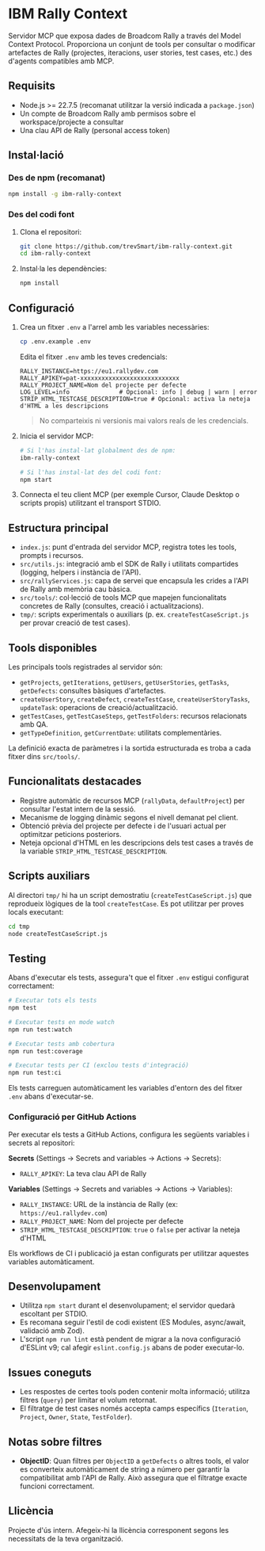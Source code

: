 # IBM Rally Context

Servidor MCP que exposa dades de Broadcom Rally a través del Model Context Protocol. Proporciona un conjunt de tools per consultar o modificar artefactes de Rally (projectes, iteracions, user stories, test cases, etc.) des d'agents compatibles amb MCP.

## Requisits

- Node.js >= 22.7.5 (recomanat utilitzar la versió indicada a `package.json`)
- Un compte de Broadcom Rally amb permisos sobre el workspace/projecte a consultar
- Una clau API de Rally (personal access token)

## Instal·lació

### Des de npm (recomanat)

```bash
npm install -g ibm-rally-context
```

### Des del codi font

1. Clona el repositori:
   ```bash
   git clone https://github.com/trevSmart/ibm-rally-context.git
   cd ibm-rally-context
   ```

2. Instal·la les dependències:
   ```bash
   npm install
   ```

## Configuració

1. Crea un fitxer `.env` a l'arrel amb les variables necessàries:
   ```bash
   cp .env.example .env
   ```

   Edita el fitxer `.env` amb les teves credencials:
   ```dotenv
   RALLY_INSTANCE=https://eu1.rallydev.com
   RALLY_APIKEY=pat-xxxxxxxxxxxxxxxxxxxxxxxxxxxx
   RALLY_PROJECT_NAME=Nom del projecte per defecte
   LOG_LEVEL=info              # Opcional: info | debug | warn | error
   STRIP_HTML_TESTCASE_DESCRIPTION=true # Opcional: activa la neteja d'HTML a les descripcions
   ```
   > No comparteixis ni versionis mai valors reals de les credencials.

2. Inicia el servidor MCP:
   ```bash
   # Si l'has instal·lat globalment des de npm:
   ibm-rally-context

   # Si l'has instal·lat des del codi font:
   npm start
   ```
3. Connecta el teu client MCP (per exemple Cursor, Claude Desktop o scripts propis) utilitzant el transport STDIO.

## Estructura principal

- `index.js`: punt d'entrada del servidor MCP, registra totes les tools, prompts i recursos.
- `src/utils.js`: integració amb el SDK de Rally i utilitats compartides (logging, helpers i instància de l'API).
- `src/rallyServices.js`: capa de servei que encapsula les crides a l'API de Rally amb memòria cau bàsica.
- `src/tools/`: col·lecció de tools MCP que mapejen funcionalitats concretes de Rally (consultes, creació i actualitzacions).
- `tmp/`: scripts experimentals o auxiliars (p. ex. `createTestCaseScript.js` per provar creació de test cases).

## Tools disponibles

Les principals tools registrades al servidor són:

- `getProjects`, `getIterations`, `getUsers`, `getUserStories`, `getTasks`, `getDefects`: consultes bàsiques d'artefactes.
- `createUserStory`, `createDefect`, `createTestCase`, `createUserStoryTasks`, `updateTask`: operacions de creació/actualització.
- `getTestCases`, `getTestCaseSteps`, `getTestFolders`: recursos relacionats amb QA.
- `getTypeDefinition`, `getCurrentDate`: utilitats complementàries.

La definició exacta de paràmetres i la sortida estructurada es troba a cada fitxer dins `src/tools/`.

## Funcionalitats destacades

- Registre automàtic de recursos MCP (`rallyData`, `defaultProject`) per consultar l'estat intern de la sessió.
- Mecanisme de logging dinàmic segons el nivell demanat pel client.
- Obtenció prèvia del projecte per defecte i de l'usuari actual per optimitzar peticions posteriors.
- Neteja opcional d'HTML en les descripcions dels test cases a través de la variable `STRIP_HTML_TESTCASE_DESCRIPTION`.

## Scripts auxiliars

Al directori `tmp/` hi ha un script demostratiu (`createTestCaseScript.js`) que reprodueix lògiques de la tool `createTestCase`. Es pot utilitzar per proves locals executant:

```bash
cd tmp
node createTestCaseScript.js
```

## Testing

Abans d'executar els tests, assegura't que el fitxer `.env` estigui configurat correctament:

```bash
# Executar tots els tests
npm test

# Executar tests en mode watch
npm run test:watch

# Executar tests amb cobertura
npm run test:coverage

# Executar tests per CI (exclou tests d'integració)
npm run test:ci
```

Els tests carreguen automàticament les variables d'entorn des del fitxer `.env` abans d'executar-se.

### Configuració per GitHub Actions

Per executar els tests a GitHub Actions, configura les següents variables i secrets al repositori:

**Secrets** (Settings → Secrets and variables → Actions → Secrets):
- `RALLY_APIKEY`: La teva clau API de Rally

**Variables** (Settings → Secrets and variables → Actions → Variables):
- `RALLY_INSTANCE`: URL de la instància de Rally (ex: `https://eu1.rallydev.com`)
- `RALLY_PROJECT_NAME`: Nom del projecte per defecte
- `STRIP_HTML_TESTCASE_DESCRIPTION`: `true` o `false` per activar la neteja d'HTML

Els workflows de CI i publicació ja estan configurats per utilitzar aquestes variables automàticament.

## Desenvolupament

- Utilitza `npm start` durant el desenvolupament; el servidor quedarà escoltant per STDIO.
- Es recomana seguir l'estil de codi existent (ES Modules, async/await, validació amb Zod).
- L'script `npm run lint` està pendent de migrar a la nova configuració d'ESLint v9; cal afegir `eslint.config.js` abans de poder executar-lo.

## Issues coneguts

- Les respostes de certes tools poden contenir molta informació; utilitza filtres (`query`) per limitar el volum retornat.
- El filtratge de test cases només accepta camps específics (`Iteration`, `Project`, `Owner`, `State`, `TestFolder`).

## Notas sobre filtres

- **ObjectID**: Quan filtres per `ObjectID` a `getDefects` o altres tools, el valor es converteix automàticament de string a número per garantir la compatibilitat amb l'API de Rally. Això assegura que el filtratge exacte funcioni correctament.

## Llicència

Projecte d'ús intern. Afegeix-hi la llicència corresponent segons les necessitats de la teva organització.
